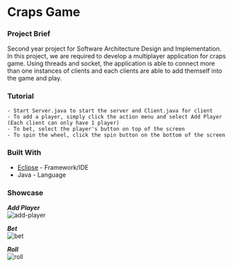 # Craps Game

### Project Brief
Second year project for Software Architecture Design and Implementation. In this project, we are required to develop a multiplayer application for craps game. Using threads and socket, the application is able to connect more than one instances of clients and each clients are able to add themself into the game and play.

### Tutorial
	- Start Server.java to start the server and Client.java for client
	- To add a player, simply click the action menu and select Add Player (Each client can only have 1 player)
	- To bet, select the player's button on top of the screen
	- To spin the wheel, click the spin button on the bottom of the screen

### Built With
* [Eclipse](https://www.eclipse.org/home/index.php) - Framework/IDE
* Java - Language

### Showcase
***Add Player***  
![add-player](https://github.com/ZankiMaru/craps-game/blob/master/showcases/sadi-add-player.gif)

***Bet***  
![bet](https://github.com/ZankiMaru/craps-game/blob/master/showcases/sadi-make-bet.gif)

***Roll***  
![roll](https://github.com/ZankiMaru/craps-game/blob/master/showcases/sadi-roll.gif)

